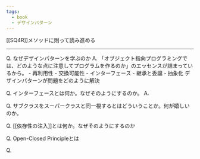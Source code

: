 ```yaml
---
tags:
  - book
  - デザインパターン
---
```

[[SQ4R]]メソッドに則って読み進める

---
Q. なぜデザインパターンを学ぶのか
A. 
	「オブジェクト指向プログラミングでは、どのような点に注意してプログラムを作るのか」のエッセンスが詰まっているから。
	- 再利用性
	- 交換可能性
	- インターフェース
	- 継承と委譲
	- 抽象化
	デザインパターンが問題をどのように解決

Q. インターフェースとは何か。なぜそのようにするのか。
A. 

Q. サブクラスをスーパークラスと同一視するとはどういうことか。何が嬉しいのか。

Q. [[依存性の注入]]とは何か。なぜそのようにするのか

Q. Open-Closed Principleとは

Q. 


